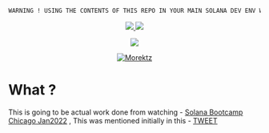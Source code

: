```bash
WARNING ! USING THE CONTENTS OF THIS REPO IN YOUR MAIN SOLANA DEV ENV WILL COMPLTELY FCK UP YOU WORK !! DO NOT USE!
```

<p align="center"><a href="https://bit.ly/morektz" target="_blank">
    <img src="https://hits.seeyoufarm.com/api/count/incr/badge.svg?url=https%3A%2F%2Fgithub.com%2Fmorektz%2FSolanaBootCampChicagoJan2020Notez&count_bg=%23760C0C&title_bg=%23000000&icon=probot.svg&icon_color=%23FDFDFD&title=hits&edge_flat=false"/>
    <img src=https://img.shields.io/github/languages/code-size/morektz/SolanaBootCampChicagoJan2020Notez?style=plastic"></a>
</p>

<p align="center"><a href="https://gitpod.io/#https://github.com/morektz/SolanaBootCampChicagoJan2020Notez" target="_blank">
    <img src="https://img.shields.io/badge/Gitpod-ready--to--code-908a85?logo=gitpod"/>
</p>

<p align="center"><a href="https://bit.ly/morektz" target="_blank">
  <img src=https://media.giphy.com/media/4qIGpUylyxV4I/giphy.gif alt="Morektz"/></a>
</p>

# What ?

This is going to be actual work done from watching - [Solana Bootcamp Chicago Jan2022](https://www.youtube.com/playlist?list=PLilwLeBwGuK7Z2dXft_pmLZ675fuPgkA0) , This was mentioned initially in this - [TWEET](https://twitter.com/therealchaseeb/status/1483950614082113538?s=20)

